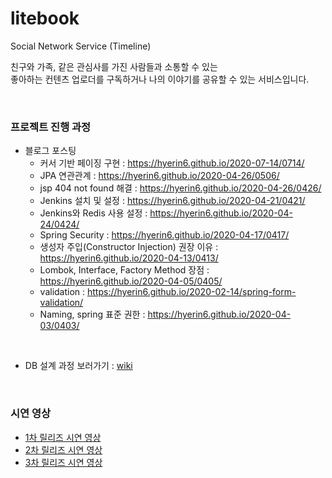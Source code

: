 # litebook
Social Network Service (Timeline)    

친구와 가족, 같은 관심사를 가진 사람들과 소통할 수 있는     
좋아하는 컨텐츠 업로더를 구독하거나 나의 이야기를 공유할 수 있는 서비스입니다.     

<br />   

### 프로젝트 진행 과정   
- 블로그 포스팅   
  + 커서 기반 페이징 구현 : <https://hyerin6.github.io/2020-07-14/0714/>    
  + JPA 연관관계 : <https://hyerin6.github.io/2020-04-26/0506/>      
  + jsp 404 not found 해결 : <https://hyerin6.github.io/2020-04-26/0426/>     
  + Jenkins 설치 및 설정 : <https://hyerin6.github.io/2020-04-21/0421/>      
  + Jenkins와 Redis 사용 설정 : <https://hyerin6.github.io/2020-04-24/0424/>       
  + Spring Security : <https://hyerin6.github.io/2020-04-17/0417/>   
  + 생성자 주입(Constructor Injection) 권장 이유 : <https://hyerin6.github.io/2020-04-13/0413/>    
  + Lombok, Interface, Factory Method 장점 : <https://hyerin6.github.io/2020-04-05/0405/>     
  + validation : <https://hyerin6.github.io/2020-02-14/spring-form-validation/>    
  + Naming, spring 표준 권한 : <https://hyerin6.github.io/2020-04-03/0403/>   
<br />     
  
- DB 설계 과정 보러가기 : [wiki](https://github.com/hyerin6/litebook/wiki/DB-%EC%84%A4%EA%B3%84)      

<br />   

### 시연 영상     
- [1차 릴리즈 시연 영상](https://youtu.be/R466EUkHROQ)  
- [2차 릴리즈 시연 영상](https://youtu.be/EyKL24FIm0U)  
- [3차 릴리즈 시연 영상](https://youtu.be/OaW38Hp6e6E)     
